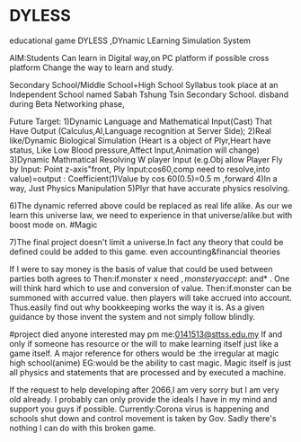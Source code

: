 # DYLESS
educational game
DYLESS ,DYnamic LEarning Simulation System

AIM:Students Can learn in Digital way,on PC platform if possible cross platform 
Change the way to learn and study.

Secondary School/Middle School+High School Syllabus
took place at an Independent School named Sabah Tshung Tsin Secondary School.
disband during Beta Networking phase,

Future Target:
1)Dynamic Language and Mathematical Input(Cast) That Have Output 
(Calculus,AI,Language recognition at Server Side);
2)Real like/Dynamic Biological Simulation
(Heart is a object of Plyr,Heart have status, Like Low Blood pressure,Affect Input,Animation will change)
3)Dynamic Mathmatical Resolving W player Input
(e.g.Obj allow Player Fly by Input: Point z-axis"front,
Ply Input:cos60,comp need to resolve,into value)=output : Coefficient(1)Value by cos 60(0.5)=0.5 m ,forward
4)In a way, Just Physics Manipulation
5)Plyr that have accurate physics resolving.

6)The dynamic referred above could be replaced as real life alike. 
As our we learn this universe law, we need to experience in that universe/alike.but with boost mode on.
#Magic

7)The final project doesn't limit a universe.In fact any theory that could be defined could be added to this game.
even accounting&financial theories

If I were to say money is the basis of value that could be used between parties both agrees to
Then:if.monster x need $,monster y accept:$ and* . 
One will think hard which to use and conversion of value.
Then:if.monster can be summoned with accurred value.
then players will take accrued into account.
Thus.easily find out why bookkeeping works the way it is.
As a given guidance by those invent the system and not simply follow blindly.

#project died anyone interested may pm me:0141513@sttss.edu.my
If and only if someone has resource or the will to make learning itself just like a game itself.
A major reference for others would be :the irregular at magic high school(anime)
EG:would be the ability to cast magic.
Magic itself is just all physics and statements that are processed and by executed a machine.

If the request to help developing after 2066,I am very sorry but I am very old already.
I probably can only provide the ideals I have in my mind and support you guys if possible.
Currently:Corona virus is happening and schools shut down and control movement is taken by Gov.
Sadly there's nothing I can do with this broken game.

